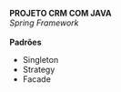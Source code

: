 **PROJETO CRM COM JAVA**
<br/>*Spring Framework*<br/>
<br/>**Padrões**<br/>

* Singleton
* Strategy
* Facade